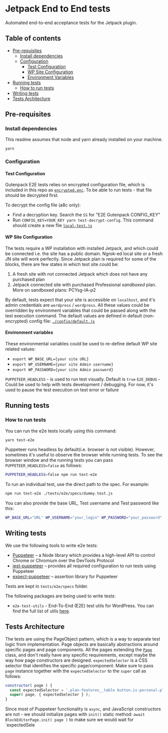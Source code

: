 # Jetpack End to End tests

Automated end-to-end acceptance tests for the Jetpack plugin.

## Table of contents

- [Pre-requisites](#pre-requisites)
  - [Install dependencies](#install-dependencies)
  - [Configuration](#configuration)
    - [Test Configuration](#test-configuration)
    - [WP Site Configuration](#wp-site-configuration)
    - [Environment Variables](#environment-variables)
- [Running tests](#running-tests)
  - [How to run tests](#how-to-run-tests)
- [Writing tests](#writing-tests)
- [Tests Architecture](#tests-architecture)

## Pre-requisites

### Install dependencies

This readme assumes that node and yarn already installed on your machine.

```bash
yarn
```

### Configuration

#### Test Configuration

Gutenpack E2E tests relies on encrypted configuration file, which is included in this repo as [`encrypted.enc`](./config/encrypted.enc). To be able to run tests - that file should be decrypted first.

To decrypt the config file (a8c only):

- Find a decryption key. Search the `SS` for "E2E Gutenpack CONFIG_KEY"
- Run `CONFIG_KEY=YOUR_KEY yarn test-decrypt-config`. This command should create a new file  [`local-test.js`](./config/local-test.js)

#### WP Site Configuration

The tests require a WP installation with installed Jetpack, and which could be connected i.e. the site has a public domain. Ngrok-ed local site or a fresh JN site will work perfectly. Since Jetpack plan is required for some of the blocks, there are few states in which test site could be:

1. A fresh site with not connected Jetpack which does not have any purchased plan
2. Jetpack connected site with purchased Professional _sandboxed_ plan. More on sandboxed plans: PCYsg-IA-p2

By default, tests expect that your site is accessible on `localhost`, and it's admin credentials are `wordpress` / `wordpress`. All these values could be overridden by environment variables that could be passed along with the test execution command. The default values are defined in default (non-encrypted) config file: [`./config/default.js`](./config/default.js)

#### Environment variables

These environmental variables could be used to re-define default WP site related values:

- `export WP_BASE_URL={your site URL}`
- `export WP_USERNAME={your site Admin username}`
- `export WP_PASSWORD={your site Admin password}`

`PUPPETEER_HEADLESS` - is used to run test visually. Default is `true`
`E2E_DEBUG` - Could be used to help with tests development / debugging. For now, it's used to pause the test execution on test error or failure

## Running tests

### How to run tests

You can run the e2e tests locally using this command:

```bash
yarn test-e2e
```

Puppeteer runs headless by default(i.e. browser is not visible). However, sometimes it's useful to observe the browser while running tests. To see the browser window and the running tests you can pass `PUPPETEER_HEADLESS=false` as follows:

```bash
PUPPETEER_HEADLESS=false npm run test-e2e
```

To run an individual test, use the direct path to the spec. For example:

```bash
npm run test-e2e ./tests/e2e/specs/dummy.test.js
```

You can also provide the base URL, Test username and Test password like this:

```bash
WP_BASE_URL="URL" WP_USERNAME="your_login" WP_PASSWORD="your_password" npm run test-e2e
```

## Writing tests

We use the following tools to write e2e tests:

- [Puppeteer](https://github.com/GoogleChrome/puppeteer) – a Node library which provides a high-level API to control Chrome or Chromium over the DevTools Protocol
- [jest-puppeteer](https://github.com/smooth-code/jest-puppeteer) – provides all required configuration to run tests using Puppeteer
- [expect-puppeteer](https://github.com/smooth-code/jest-puppeteer/tree/master/packages/expect-puppeteer) – assertion library for Puppeteer

Tests are kept in `tests/e2e/specs` folder.

The following packages are being used to write tests:

- `e2e-test-utils` - End-To-End (E2E) test utils for WordPress. You can find the full list of utils [here](https://github.com/WordPress/gutenberg/tree/master/packages/e2e-test-utils).

## Tests Architecture

The tests are using the PageObject pattern, which is a way to separate test logic from implementation. Page objects are basically abstractions around specific pages and page components. All the pages extending the [`Page`](./lib/pages/page.js) class, and don't really have any specific requirements, except maybe the way how page constructors are designed. `expectedSelector` is a CSS selector that identifies the specific page/component. Make sure to pass `page` instance together with the `expectedSelector` to the `super` call as follows:

```js
constructor( page ) {
  const expectedSelector = '.plan-features__table button.is-personal-plan:not([disabled])';
  super( page, { expectedSelector } );
}
```

Since most of Puppeteer functionality is `async`, and JavaScript constructors are not - we should initialize pages with `init()` static method: `await BlockEditorPage.init( page )` to make sure we would wait for `expectedSele
